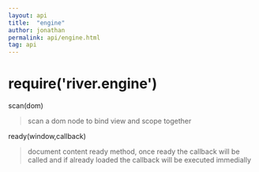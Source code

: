 ```yaml
---
layout: api
title:  "engine"
author: jonathan
permalink: api/engine.html
tag: api
---
```


# require('river.engine')

scan(dom)

>scan a dom node to bind view and scope together

ready(window,callback)

>document content ready method, once ready the callback will be called
and if already loaded the callback will be executed immedially

